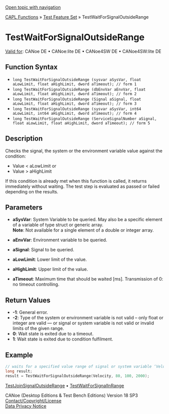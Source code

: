 [Open topic with navigation](../../../../../CANoeDEFamily.htm#Topics/CAPLFunctions/Test/Functions/CAPLfunctionTestWaitForSignalOutsideRange.md)

[CAPL Functions](../../CAPLfunctions.md) » [Test Feature Set](../CAPLfunctionsTFSOverview.md) » TestWaitForSignalOutsideRange

# TestWaitForSignalOutsideRange

[Valid for](../../../Shared/FeatureAvailability.md): CANoe DE • CANoe:lite DE • CANoe4SW DE • CANoe4SW:lite DE

## Function Syntax

- `long TestWaitForSignalOutsideRange (sysvar aSysVar, float aLowLimit, float aHighLimit, dword aTimeout); // form 1`
- `long TestWaitForSignalOutsideRange (dbEnvVar aEnvVar, float aLowLimit, float aHighLimit, dword aTimeout); // form 2`
- `long TestWaitForSignalOutsideRange (Signal aSignal, float aLowLimit, float aHighLimit, dword aTimeout); // form 3`
- `long TestWaitForSignalOutsideRange (sysvar aSysVar, int64 aLowLimit, int64 aHighLimit, dword aTimeout); // form 4`
- `long TestWaitForSignalOutsideRange (ServiceSignalNumber aSignal, float aLowLimit, float aHighLimit, dword aTimeout); // form 5`

## Description

Checks the signal, the system or the environment variable value against the condition:

- Value < aLowLimit or
- Value > aHighLimit

If this condition is already met when this function is called, it returns immediately without waiting. The test step is evaluated as passed or failed depending on the results.

## Parameters

- **aSysVar**: System Variable to be queried. May also be a specific element of a variable of type struct or generic array.  
  **Note**: Not available for a single element of a double or integer array.

- **aEnvVar**: Environment variable to be queried.

- **aSignal**: Signal to be queried.

- **aLowLimit**: Lower limit of the value.

- **aHighLimit**: Upper limit of the value.

- **aTimeout**: Maximum time that should be waited [ms]. Transmission of 0: no timeout controlling.

## Return Values

- **-1**: General error.
- **-2**: Type of the system or environment variable is not valid – only float or integer are valid — or signal or system variable is not valid or invalid limits of the given range.
- **0**: Wait state is exited due to a timeout.
- **1**: Wait state is exited due to condition fulfilment.

## Example

```c
// waits for a specified value range of signal or system variable ‘Velocity’
long result;
result = TestWaitForSignalOutsideRange(Velocity, 80, 100, 2000);
```

[TestJoinSignalOutsideRange](CAPLfunctionTestJoinSignalOutsideRange.md) • [TestWaitForSignalInRange](CAPLfunctionTestWaitForSignalInRange.md)

CANoe (Desktop Editions & Test Bench Editions) Version 18 SP3  
[Contact/Copyright/License](../../../Shared/ContactCopyrightLicense.md)  
[Data Privacy Notice](https://www.vector.com/int/en/company/get-info/privacy-policy/)
